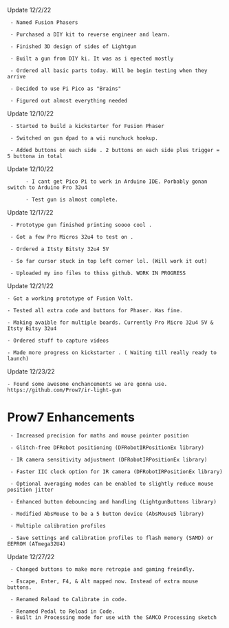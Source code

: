 
Update 12/2/22

     - Named Fusion Phasers 

     - Purchased a DIY kit to reverse engineer and learn.
     
     - Finished 3D design of sides of Lightgun
     
     - Built a gun from DIY ki. It was as i epected mostly
     
     - Ordered all basic parts today. Will be begin testing when they arrive
     
     - Decided to use Pi Pico as "Brains" 
     
     - Figured out almost everything needed
     
Update 12/10/22

     - Started to build a kickstarter for Fusion Phaser 
     
     - Switched on gun dpad to a wii nunchuck hookup. 
     
     - Added buttons on each side . 2 buttons on each side plus trigger = 5 buttona in total
     
Update 12/10/22
     
          - I cant get Pico Pi to work in Arduino IDE. Porbably gonan switch to Arduino Pro 32u4
          
          - Test gun is almost complete.
          

Update 12/17/22

     - Prototype gun finished printing soooo cool . 
     
     - Got a few Pro Micros 32u4 to test on . 
     
     - Ordered a Itsty Bitsty 32u4 5V

     - So far cursor stuck in top left corner lol. (Will work it out)
     
     - Uploaded my ino files to thiss github. WORK IN PROGRESS
     
     
Update 12/21/22

    - Got a working prototype of Fusion Volt.
    
    - Tested all extra code and buttons for Phaser. Was fine. 
    
    - Making avaible for multiple boards. Currently Pro Micro 32u4 5V & Itsty Bitsy 32u4
    
    - Ordered stuff to capture videos
    
    - Made more progress on kickstarter . ( Waiting till really ready to launch)
    
Update 12/23/22

    - Found some awesome enchancements we are gonna use. https://github.com/Prow7/ir-light-gun
    
# Prow7 Enhancements

     - Increased precision for maths and mouse pointer position

     - Glitch-free DFRobot positioning (DFRobotIRPositionEx library)

     - IR camera sensitivity adjustment (DFRobotIRPositionEx library)

     - Faster IIC clock option for IR camera (DFRobotIRPositionEx library)

     - Optional averaging modes can be enabled to slightly reduce mouse position jitter

     - Enhanced button debouncing and handling (LightgunButtons library)

     - Modified AbsMouse to be a 5 button device (AbsMouse5 library)

     - Multiple calibration profiles

     - Save settings and calibration profiles to flash memory (SAMD) or EEPROM (ATmega32U4)

Update 12/27/22

     - Changed buttons to make more retropie and gaming freindly.
     
     - Escape, Enter, F4, & Alt mapped now. Instead of extra mouse buttons. 
     
     - Renamed Reload to Calibrate in code.
     
     - Renamed Pedal to Reload in Code.
     - Built in Processing mode for use with the SAMCO Processing sketch
      
